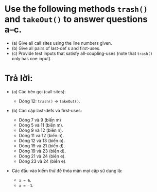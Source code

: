 # Use the following methods `trash()` and `takeOut()` to answer questions a–c.
* (a) Give all call sites using the line numbers given.
* (b) Give all pairs of last-def s and first-uses.
* (c) Provide test inputs that satisfy all-coupling-uses (note that `trash()` only has one input).

# Trả lời:
* (a) Các bên gọi (call sites):
	* Dòng 12: `trash()` -> `takeOut()`.

* (b) Các cặp last-defs và first-uses:
	* Dòng 7 và 9 (biến m)
	* Dòng 5 và 11 (biến m).
	* Dòng 9 và 12 (biến n).
	* Dòng 11 và 12 (biến n).
	* Dòng 12 và 13 (biến o).
	* Dòng 19 và 21 (biến d).
	* Dòng 19 và 23 (biến d).
	* Dòng 21 và 24 (biến e).
	* Dòng 23 và 24 (biến e).

* Các đầu vào kiểm thử để thỏa mãn mọi cặp sử dụng là:
	* `x = 6`.
	* `x = -1`.